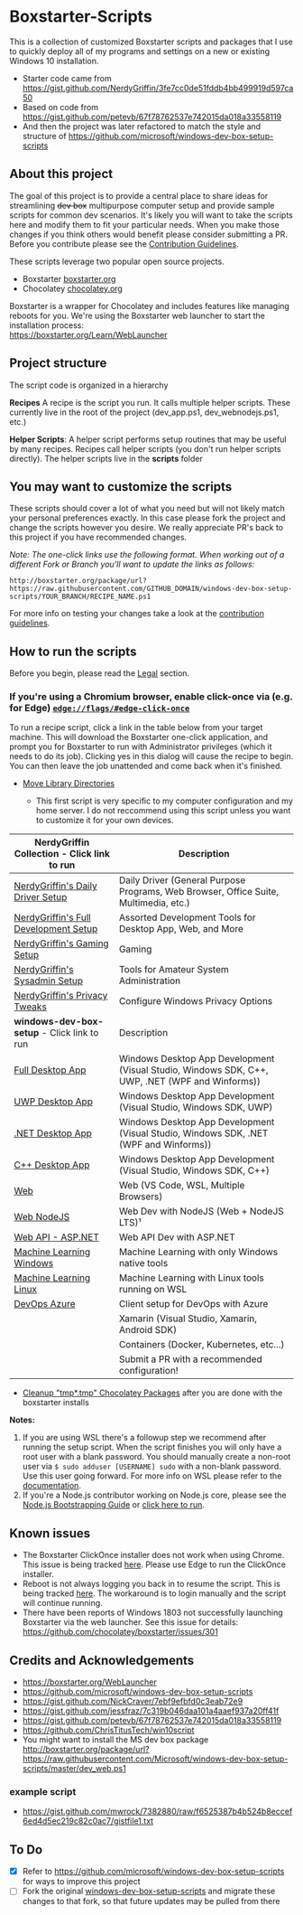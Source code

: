 # Boxstarter-Scripts

This is a collection of customized Boxstarter scripts and packages that I use to quickly deploy all of my programs and settings on a new or existing Windows 10 installation.

- Starter code came from <https://gist.github.com/NerdyGriffin/3fe7cc0de51fddb4bb499919d597ca50>
- Based on code from <https://gist.github.com/petevb/67f78762537e742015da018a33558119>
- And then the project was later refactored to match the style and structure of <https://github.com/microsoft/windows-dev-box-setup-scripts>

## About this project

The goal of this project is to provide a central place to share ideas for streamlining ~~dev box~~ multipurpose computer setup and provide sample scripts for common dev scenarios. It's likely you will want to take the scripts here and modify them to fit your particular needs. When you make those changes if you think others would benefit please consider submitting a PR. Before you contribute please see the [Contribution Guidelines](CONTRIBUTING.md).

These scripts leverage two popular open source projects.

- Boxstarter [boxstarter.org](http://boxstarter.org)
- Chocolatey [chocolatey.org](http://chocolatey.org)

Boxstarter is a wrapper for Chocolatey and includes features like managing reboots for you. We're using the Boxstarter web launcher to start the installation process:<br/>
https://boxstarter.org/Learn/WebLauncher

## Project structure

The script code is organized in a hierarchy

**Recipes**
A recipe is the script you run. It calls multiple helper scripts. These currently live in the root of the project (dev_app.ps1, dev_webnodejs.ps1, etc.)

**Helper Scripts**: A helper script performs setup routines that may be useful by many recipes. Recipes call helper scripts (you don't run helper scripts directly). The helper scripts live in the **scripts** folder

## You may want to customize the scripts

These scripts should cover a lot of what you need but will not likely match your personal preferences exactly. In this case please fork the project and change the scripts however you desire. We really appreciate PR's back to this project if you have recommended changes.

_Note: The one-click links use the following format. When working out of a different Fork or Branch you'll want to update the links as follows:_

`http://boxstarter.org/package/url?https://raw.githubusercontent.com/GITHUB_DOMAIN/windows-dev-box-setup-scripts/YOUR_BRANCH/RECIPE_NAME.ps1 `

For more info on testing your changes take a look at the [contribution guidelines](CONTRIBUTING.md).

## How to run the scripts

Before you begin, please read the [Legal](#Legal) section.

### If you're using a Chromium browser, enable click-once via (e.g. for Edge) [`edge://flags/#edge-click-once`](edge://flags/#edge-click-once)

To run a recipe script, click a link in the table below from your target machine. This will download the Boxstarter one-click application, and prompt you for Boxstarter to run with Administrator privileges (which it needs to do its job). Clicking yes in this dialog will cause the recipe to begin. You can then leave the job unattended and come back when it's finished.

- [Move Library Directories](http://boxstarter.org/package/url?https://raw.githubusercontent.com/NerdyGriffin/Boxstarter-Scripts/main/move-library-directories.ps1)

  - This first script is very specific to my computer configuration and my home server. I do not reccommend using this script unless you want to customize it for your own devices.

| **NerdyGriffin Collection** - Click link to run                                                                                                                                      | Description                                                                                     |
| ------------------------------------------------------------------------------------------------------------------------------------------------------------------------------------ | ----------------------------------------------------------------------------------------------- |
| <a href='http://boxstarter.org/package/url?https://raw.githubusercontent.com/NerdyGriffin/Boxstarter-Scripts/main/daily_driver.ps1'>NerdyGriffin's Daily Driver Setup</a>            | Daily Driver (General Purpose Programs, Web Browser, Office Suite, Multimedia, etc.)            |
| <a href='http://boxstarter.org/package/url?https://raw.githubusercontent.com/NerdyGriffin/Boxstarter-Scripts/main/dev_full_collection.ps1'>NerdyGriffin's Full Development Setup</a> | Assorted Development Tools for Desktop App, Web, and More                                       |
| <a href='http://boxstarter.org/package/nr/url?https://raw.githubusercontent.com/NerdyGriffin/Boxstarter-Scripts/main/gaming.ps1'>NerdyGriffin's Gaming Setup</a>                     | Gaming                                                                                          |
| <a href='http://boxstarter.org/package/url?https://raw.githubusercontent.com/NerdyGriffin/Boxstarter-Scripts/main/sysadmin.ps1'>NerdyGriffin's Sysadmin Setup</a>                    | Tools for Amateur System Administration                                                         |
| <a href='https://boxstarter.org/package/url?https://raw.githubusercontent.com/NerdyGriffin/Boxstarter-Scripts/main/privacy.ps1'>NerdyGriffin's Privacy Tweaks</a>                    | Configure Windows Privacy Options                                                               |
| **windows-dev-box-setup** - Click link to run                                                                                                                                        | Description                                                                                     |
| <a href='http://boxstarter.org/package/url?https://raw.githubusercontent.com/Microsoft/windows-dev-box-setup-scripts/master/dev_app.ps1'>Full Desktop App</a>                        | Windows Desktop App Development (Visual Studio, Windows SDK, C++, UWP, .NET (WPF and Winforms)) |
| <a href='http://boxstarter.org/package/url?https://raw.githubusercontent.com/Microsoft/windows-dev-box-setup-scripts/master/dev_app_desktop_uwp.ps1'>UWP Desktop App</a>             | Windows Desktop App Development (Visual Studio, Windows SDK, UWP)                               |
| <a href='http://boxstarter.org/package/url?https://raw.githubusercontent.com/Microsoft/windows-dev-box-setup-scripts/master/dev_app_desktop_.NET.ps1'>.NET Desktop App</a>           | Windows Desktop App Development (Visual Studio, Windows SDK, .NET (WPF and Winforms))           |
| <a href='http://boxstarter.org/package/url?https://raw.githubusercontent.com/Microsoft/windows-dev-box-setup-scripts/master/dev_app_desktop_cplusplus.ps1'>C++ Desktop App</a>       | Windows Desktop App Development (Visual Studio, Windows SDK, C++)                               |
| <a href='http://boxstarter.org/package/url?https://raw.githubusercontent.com/Microsoft/windows-dev-box-setup-scripts/master/dev_web.ps1'>Web</a>                                     | Web (VS Code, WSL, Multiple Browsers)                                                           |
| <a href='http://boxstarter.org/package/url?https://raw.githubusercontent.com/Microsoft/windows-dev-box-setup-scripts/master/dev_web_nodejs.ps1'>Web NodeJS</a>                       | Web Dev with NodeJS (Web + NodeJS LTS)¹                                                         |
| <a href='http://boxstarter.org/package/url?https://raw.githubusercontent.com/Microsoft/windows-dev-box-setup-scripts/master/dev_web_api.ps1'>Web API - ASP.NET</a>                   | Web API Dev with ASP.NET                                                                        |
| <a href='http://boxstarter.org/package/url?https://raw.githubusercontent.com/Microsoft/windows-dev-box-setup-scripts/master/dev_ml_windows.ps1'>Machine Learning Windows</a>         | Machine Learning with only Windows native tools                                                 |
| <a href='http://boxstarter.org/package/url?https://raw.githubusercontent.com/Microsoft/windows-dev-box-setup-scripts/master/dev_ml_wsl.ps1'>Machine Learning Linux</a>               | Machine Learning with Linux tools running on WSL                                                |
| <a href='http://boxstarter.org/package/url?https://raw.githubusercontent.com/Microsoft/windows-dev-box-setup-scripts/master/devops_azure.ps1'>DevOps Azure</a>                       | Client setup for DevOps with Azure                                                              |
|                                                                                                                                                                                      | Xamarin (Visual Studio, Xamarin, Android SDK)                                                   |
|                                                                                                                                                                                      | Containers (Docker, Kubernetes, etc...)                                                         |
|                                                                                                                                                                                      | Submit a PR with a recommended configuration!                                                   |

- [Cleanup "tmp\*.tmp" Chocolatey Packages](http://boxstarter.org/package/nr/url?https://raw.githubusercontent.com/NerdyGriffin/Boxstarter-Scripts/main/cleanup_chocolatey.ps1) after you are done with the boxstarter installs

**Notes:**

1. If you are using WSL there's a followup step we recommend after running the setup script. When the script finishes you will only have a root user with a blank password. You should manually create a non-root user via `$ sudo adduser [USERNAME] sudo`
   with a non-blank password. Use this user going forward. For more info on WSL please refer to the [documentation](https://docs.microsoft.com/en-us/windows/wsl/about).
2. If you're a Node.js contributor working on Node.js core, please see the [Node.js Bootstrapping Guide](https://github.com/nodejs/node/tree/master/tools/bootstrap) or [click here to run](http://boxstarter.org/package/nr/url?https://raw.githubusercontent.com/nodejs/node/master/tools/bootstrap/windows_boxstarter).

## Known issues

- The Boxstarter ClickOnce installer does not work when using Chrome. This issue is being tracked [here](https://github.com/chocolatey/boxstarter/issues/345). Please use Edge to run the ClickOnce installer.
- Reboot is not always logging you back in to resume the script. This is being tracked [here](https://github.com/chocolatey/boxstarter/issues/318). The workaround is to login manually and the script will continue running.
- There have been reports of Windows 1803 not successfully launching Boxstarter via the web launcher. See this issue for details: https://github.com/chocolatey/boxstarter/issues/301

## Credits and Acknowledgements

- <https://boxstarter.org/WebLauncher>
- <https://github.com/microsoft/windows-dev-box-setup-scripts>
- <https://gist.github.com/NickCraver/7ebf9efbfd0c3eab72e9>
- <https://gist.github.com/jessfraz/7c319b046daa101a4aaef937a20ff41f>
- <https://gist.github.com/petevb/67f78762537e742015da018a33558119>
- <https://github.com/ChrisTitusTech/win10script>
- You might want to install the MS dev box package
  <http://boxstarter.org/package/url?https://raw.githubusercontent.com/Microsoft/windows-dev-box-setup-scripts/master/dev_web.ps1>

### example script

- <https://gist.github.com/mwrock/7382880/raw/f6525387b4b524b8eccef6ed4d5ec219c82c0ac7/gistfile1.txt>

## To Do

- [x] Refer to <https://github.com/microsoft/windows-dev-box-setup-scripts> for ways to improve this project
- [ ] Fork the original [windows-dev-box-setup-scripts](https://github.com/microsoft/windows-dev-box-setup-scripts) and migrate these changes to that fork, so that future updates may be pulled from there
